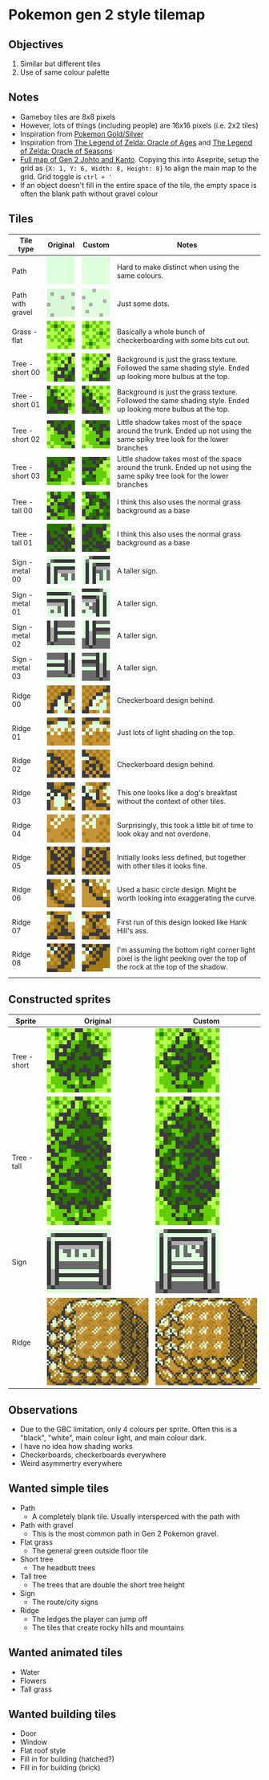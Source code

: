 # Pokemon gen 2 style tilemap

## Objectives
1. Similar but different tiles
1. Use of same colour palette 

## Notes
- Gameboy tiles are 8x8 pixels
- However, lots of things (including people) are 16x16 pixels (i.e. 2x2 tiles)
- Inspiration from [Pokemon Gold/Silver](https://www.spriters-resource.com/game_boy_gbc/pokemongoldsilver/sheet/60234/)
- Inspiration from [The Legend of Zelda: Oracle of Ages](https://www.spriters-resource.com/game_boy_gbc/thelegendofzeldaoracleofages/) and [The Legend of Zelda: Oracle of Seasons](https://www.spriters-resource.com/game_boy_gbc/thelegendofzeldaoracleofseasons/)
- [Full map of Gen 2 Johto and Kanto](https://www.reddit.com/r/pokemon/comments/ez1v43/gen_ii_map_of_overworld_and_dungeons_as_they/). Copying this into Aseprite, setup the grid as `{X: 1, Y: 6, Width: 8, Height: 8}` to align the main map to the grid. Grid toggle is `ctrl + '`
- If an object doesn't fill in the entire space of the tile, the empty space is often the blank path without gravel colour


## Tiles

| Tile type        | Original                                   | Custom                                   | Notes                                                                                                                      |
| ---------------- | ------------------------------------------ | ---------------------------------------- | -------------------------------------------------------------------------------------------------------------------------- |
| Path             | ![image](Original/Path_large.png)          | ![image](Custom/Path_large.png)          | Hard to make distinct when using the same colours.                                                                         |
| Path with gravel | ![image](Original/Path-Gravel_large.png)   | ![image](Custom/Path-Gravel_large.png)   | Just some dots.                                                                                                            |
| Grass - flat     | ![image](Original/Grass-flat_large.png)    | ![image](Custom/Grass-flat_large.png)    | Basically a whole bunch of checkerboarding with some bits cut out.                                                         |
| Tree - short 00  | ![image](Original/Tree-short-00_large.png) | ![image](Custom/Tree-short-00_large.png) | Background is just the grass texture. Followed the same shading style.  Ended up looking more bulbus at the top.           |
| Tree - short 01  | ![image](Original/Tree-short-01_large.png) | ![image](Custom/Tree-short-01_large.png) | Background is just the grass texture. Followed the same shading style. Ended up looking more bulbus at the top.            |
| Tree - short 02  | ![image](Original/Tree-short-02_large.png) | ![image](Custom/Tree-short-02_large.png) | Little shadow takes most of the space around the trunk. Ended up not using the same spiky tree look for the lower branches |
| Tree - short 03  | ![image](Original/Tree-short-03_large.png) | ![image](Custom/Tree-short-03_large.png) | Little shadow takes most of the space around the trunk. Ended up not using the same spiky tree look for the lower branches |
| Tree - tall 00   | ![image](Original/Tree-tall-00_large.png)  | ![image](Custom/Tree-tall-00_large.png)  | I think this also uses the normal grass background as a base                                                               |
| Tree - tall 01   | ![image](Original/Tree-tall-01_large.png)  | ![image](Custom/Tree-tall-01_large.png)  | I think this also uses the normal grass background as a base                                                               |
| Sign - metal 00  | ![image](Original/Sign-metal-00_large.png) | ![image](Custom/Sign-metal-00_large.png) | A taller sign.                                                                                                             |
| Sign - metal 01  | ![image](Original/Sign-metal-01_large.png) | ![image](Custom/Sign-metal-01_large.png) | A taller sign.                                                                                                             |
| Sign - metal 02  | ![image](Original/Sign-metal-02_large.png) | ![image](Custom/Sign-metal-02_large.png) | A taller sign.                                                                                                             |
| Sign - metal 03  | ![image](Original/Sign-metal-03_large.png) | ![image](Custom/Sign-metal-03_large.png) | A taller sign.                                                                                                             |
| Ridge 00         | ![image](Original/Ridge-00_large.png)      | ![image](Custom/Ridge-00_large.png)      | Checkerboard design behind.                                                                                                |
| Ridge 01         | ![image](Original/Ridge-01_large.png)      | ![image](Custom/Ridge-01_large.png)      | Just lots of light shading on the top.                                                                                     |
| Ridge 02         | ![image](Original/Ridge-02_large.png)      | ![image](Custom/Ridge-02_large.png)      | Checkerboard design behind.                                                                                                |
| Ridge 03         | ![image](Original/Ridge-03_large.png)      | ![image](Custom/Ridge-03_large.png)      | This one looks like a dog's breakfast without the context of other tiles.                                                  |
| Ridge 04         | ![image](Original/Ridge-04_large.png)      | ![image](Custom/Ridge-04_large.png)      | Surprisingly, this took a little bit of time to look okay and not overdone.                                                |
| Ridge 05         | ![image](Original/Ridge-05_large.png)      | ![image](Custom/Ridge-05_large.png)      | Initially looks less defined, but together with other tiles it looks fine.                                                 |
| Ridge 06         | ![image](Original/Ridge-06_large.png)      | ![image](Custom/Ridge-06_large.png)      | Used a basic circle design. Might be worth looking into exaggerating the curve.                                            |
| Ridge 07         | ![image](Original/Ridge-07_large.png)      | ![image](Custom/Ridge-07_large.png)      | First run of this design looked like Hank Hill's ass.                                                                      |
| Ridge 08         | ![image](Original/Ridge-08_large.png)      | ![image](Custom/Ridge-08_large.png)      | I'm assuming the bottom right corner light pixel is the light peeking over the top of the rock at the top of the shadow.   |
|                  |                                            |                                          |                                                                                                                            |

## Constructed sprites

| Sprite       | Original                                            | Custom |
| ------------ | --------------------------------------------------- | ------ |
| Tree - short | ![image](Original/Constructed/Tree-short_large.png) | ![image](Custom/Constructed/Tree-short_large.png)       |
| Tree - tall  | ![image](Original/Constructed/Tree-tall_large.png)  | ![image](Custom/Constructed/Tree-tall_large.png)       |
| Sign         | ![image](Original/Constructed/Sign_large.png)       | ![image](Custom/Constructed/Sign_large.png)       |
| Ridge        | ![image](Original/Constructed/Ridge_large.png)      | ![image](Custom/Constructed/Ridge_large.png)       |

## Observations
- Due to the GBC limitation, only 4 colours per sprite. Often this is a "black", "white", main colour light, and main colour dark.
- I have no idea how shading works
- Checkerboards, checkerboards everywhere
- Weird asymmertry everywhere

## Wanted simple tiles
- Path
  - A completely blank tile. Usually intersperced with the path with  
- Path with gravel 
  - This is the most common path in Gen 2 Pokemon
gravel.
- Flat grass
  - The general green outside floor tile
- Short tree
  - The headbutt trees
- Tall tree
  - The trees that are double the short tree height
- Sign
  - The route/city signs
- Ridge
  - The ledges the player can jump off
  - The tiles that create rocky hills and mountains

## Wanted animated tiles
- Water
- Flowers 
- Tall grass

## Wanted building tiles 
- Door
- Window
- Flat roof style
- Fill in for building (hatched?)
- Fill in for building (brick)

